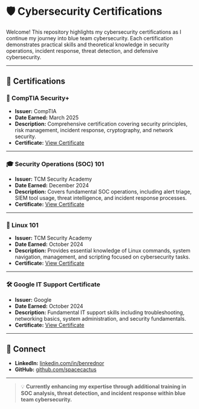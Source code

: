 
# 🛡️ Cybersecurity Certifications

Welcome! This repository highlights my cybersecurity certifications as I continue my journey into blue team cybersecurity. Each certification demonstrates practical skills and theoretical knowledge in security operations, incident response, threat detection, and defensive cybersecurity.

---

## 📜 Certifications

### 🏅 CompTIA Security+
- **Issuer:** CompTIA
- **Date Earned:** March 2025 
- **Description:** Comprehensive certification covering security principles, risk management, incident response, cryptography, and network security.
- **Certificate:** [View Certificate](https://www.credly.com/badges/0ef3815a-873a-4073-97ef-df852f1aef5f/public_url)

---

### 🎓 Security Operations (SOC) 101
- **Issuer:** TCM Security Academy
- **Date Earned:** December 2024
- **Description:** Covers fundamental SOC operations, including alert triage, SIEM tool usage, threat intelligence, and incident response processes.
- **Certificate:** [View Certificate](https://github.com/A-Space-Cactus/cybersecurity-certifications/blob/main/cybersecurity-certifications/certificate-of-completion-for-security-operations-soc-101-2.pdf)

---

### 🐧 Linux 101
- **Issuer:** TCM Security Academy
- **Date Earned:** October 2024  
- **Description:** Provides essential knowledge of Linux commands, system navigation, management, and scripting focused on cybersecurity tasks.
- **Certificate:** [View Certificate](https://github.com/A-Space-Cactus/cybersecurity-certifications/blob/main/cybersecurity-certifications/certificate-of-completion-for-linux-101-1.pdf)

---

### 🛠️ Google IT Support Certificate
- **Issuer:** Google
- **Date Earned:** October 2024
- **Description:** Fundamental IT support skills including troubleshooting, networking basics, system administration, and security fundamentals.
- **Certificate:** [View Certificate](https://www.credly.com/earner/earned/badge/2c118028-fc47-413d-84de-5dda63b1515b)

---

## 🔗 Connect

- **LinkedIn:** [linkedin.com/in/benrednor](https://www.linkedin.com/in/benrednor/)
- **GitHub:** [github.com/spacecactus](https://github.com/A-Space-Cactus)

---

> 💡 **Currently enhancing my expertise through additional training in SOC analysis, threat detection, and incident response within blue team cybersecurity.**
